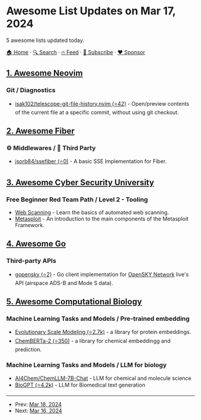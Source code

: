 # Awesome List Updates on Mar 17, 2024

5 awesome lists updated today.

[🏠 Home](/README.md) · [🔍 Search](https://www.trackawesomelist.com/search/) · [🔥 Feed](https://www.trackawesomelist.com/rss.xml) · [📮 Subscribe](https://trackawesomelist.us17.list-manage.com/subscribe?u=d2f0117aa829c83a63ec63c2f&id=36a103854c) · [❤️  Sponsor](https://github.com/sponsors/theowenyoung)



## [1. Awesome Neovim](/content/rockerBOO/awesome-neovim/README.md)

### Git / Diagnostics

*   [isak102/telescope-git-file-history.nvim (⭐42)](https://github.com/isak102/telescope-git-file-history.nvim) - Open/preview contents of the current file at a specific commit, without using git checkout.

## [2. Awesome Fiber](/content/gofiber/awesome-fiber/README.md)

### ⚙️ Middlewares / 🌱 Third Party

*   [jsorb84/ssefiber (⭐0)](https://github.com/jsorb84/ssefiber) - A basic SSE Implementation for Fiber.

## [3. Awesome Cyber Security University](/content/brootware/awesome-cyber-security-university/README.md)

### Free Beginner Red Team Path / Level 2 - Tooling

*   [Web Scanning](https://tryhackme.com/room/rustscan) - Learn the basics of automated web scanning.
*   [Metasploit](https://tryhackme.com/room/metasploitintro) - An introduction to the main components of the Metasploit Framework.

## [4. Awesome Go](/content/avelino/awesome-go/README.md)

### Third-party APIs

*   [gopensky (⭐2)](https://github.com/navidys/gopensky) - Go client implementation for [OpenSKY Network](https://opensky-network.org/) live's API (airspace ADS-B and Mode S data).

## [5. Awesome Computational Biology](/content/inoue0426/awesome-computational-biology/README.md)

### Machine Learning Tasks and Models / Pre-trained embedding

*   [Evolutionary Scale Modeling (⭐2.7k)](https://github.com/facebookresearch/esm) - a library for protein embeddings.
*   [ChemBERTa-2 (⭐350)](https://github.com/seyonechithrananda/bert-loves-chemistry) - a library for chemical embeddingg and prediction.

### Machine Learning Tasks and Models / LLM for biology

*   [AI4Chem/ChemLLM-7B-Chat](https://huggingface.co/AI4Chem/ChemLLM-7B-Chat) - LLM for chemical and molecule science
*   [BioGPT (⭐4.2k)](https://github.com/microsoft/BioGPT) - LLM for Biomedical text generation

---

- Prev: [Mar 18, 2024](/content/2024/03/18/README.md)
- Next: [Mar 16, 2024](/content/2024/03/16/README.md)